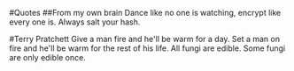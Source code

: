 #Quotes
##From my own brain
Dance like no one is watching, encrypt like every one is.
Always salt your hash.

#Terry Pratchett
Give a man fire and he'll be warm for a day. Set a man on fire and he'll be warm for the rest of his life.
All fungi are edible. Some fungi are only edible once.
